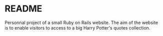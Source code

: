 # README

Personnal project of a small Ruby on Rails website. The aim of the website is to enable visitors to access to a big Harry Potter's quotes collection.
